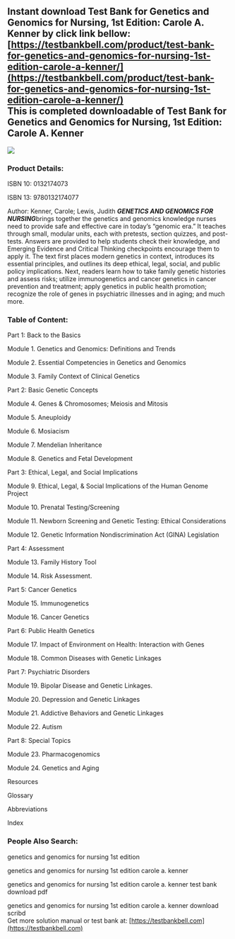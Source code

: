 Instant download **Test Bank for Genetics and Genomics for Nursing, 1st Edition: Carole A. Kenner** by click link bellow:  
[https://testbankbell.com/product/test-bank-for-genetics-and-genomics-for-nursing-1st-edition-carole-a-kenner/](https://testbankbell.com/product/test-bank-for-genetics-and-genomics-for-nursing-1st-edition-carole-a-kenner/)  
This is completed downloadable of Test Bank for Genetics and Genomics for Nursing, 1st Edition: Carole A. Kenner
----------------------------------------------------------------------------------------------------------------


![](https://testbankbell.com/wp-content/uploads/2023/05/genetics-and-genomics-for-nursing-carole-a-kenner-1st-tb.jpg)
### Product Details:


ISBN 10: 0132174073

ISBN 13: 9780132174077

Author: Kenner, Carole; Lewis, Judith
***GENETICS AND GENOMICS FOR NURSING***brings together the genetics and genomics knowledge nurses need to provide safe and effective care in today’s “genomic era.” It teaches through small, modular units, each with pretests, section quizzes, and post-tests. Answers are provided to help students check their knowledge, and Emerging Evidence and Critical Thinking checkpoints encourage them to apply it. The text first places modern genetics in context, introduces its essential principles, and outlines its deep ethical, legal, social, and public policy implications. Next, readers learn how to take family genetic histories and assess risks; utilize immunogenetics and cancer genetics in cancer prevention and treatment; apply genetics in public health promotion; recognize the role of genes in psychiatric illnesses and in aging; and much more.


 ### Table of Content:


 Part 1: Back to the Basics


 Module 1. Genetics and Genomics: Definitions and Trends


 Module 2. Essential Competencies in Genetics and Genomics


 Module 3. Family Context of Clinical Genetics


 Part 2: Basic Genetic Concepts


 Module 4. Genes & Chromosomes; Meiosis and Mitosis


 Module 5. Aneuploidy


 Module 6. Mosiacism


 Module 7. Mendelian Inheritance


 Module 8. Genetics and Fetal Development


 Part 3: Ethical, Legal, and Social Implications


 Module 9. Ethical, Legal, & Social Implications of the Human Genome Project


 Module 10. Prenatal Testing/Screening


 Module 11. Newborn Screening and Genetic Testing: Ethical Considerations


 Module 12. Genetic Information Nondiscrimination Act (GINA) Legislation


 Part 4: Assessment


 Module 13. Family History Tool


 Module 14. Risk Assessment.


 Part 5: Cancer Genetics


 Module 15. Immunogenetics


 Module 16. Cancer Genetics


 Part 6: Public Health Genetics


 Module 17. Impact of Environment on Health: Interaction with Genes


 Module 18. Common Diseases with Genetic Linkages


 Part 7: Psychiatric Disorders


 Module 19. Bipolar Disease and Genetic Linkages.


 Module 20. Depression and Genetic Linkages


 Module 21. Addictive Behaviors and Genetic Linkages


 Module 22. Autism


 Part 8: Special Topics


 Module 23. Pharmacogenomics


 Module 24. Genetics and Aging


 Resources


 Glossary


 Abbreviations


 Index



  ### People Also Search:


  genetics and genomics for nursing 1st edition

  genetics and genomics for nursing 1st edition carole a. kenner

  genetics and genomics for nursing 1st edition carole a. kenner test bank download pdf

  genetics and genomics for nursing 1st edition carole a. kenner download scribd  
   Get more solution manual or test bank at: [https://testbankbell.com](https://testbankbell.com)
